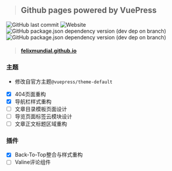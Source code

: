 > ## Github pages powered by VuePress

![GitHub last commit](https://img.shields.io/github/last-commit/FelixMundial/felixmundial.github.io?color=yellow&style=plastic)
![Website](https://img.shields.io/website?down_color=lightgrey&down_message=offline&style=plastic&up_color=blue&up_message=online&url=https%3A%2F%2Ffelixmundial.github.io)
![GitHub package.json dependency version (dev dep on branch)](https://img.shields.io/github/package-json/dependency-version/FelixMundial/felixmundial.github.io/dev/vuepress/dev?style=flat-square)
![GitHub package.json dependency version (dev dep on branch)](https://img.shields.io/github/package-json/dependency-version/FelixMundial/felixmundial.github.io/dev/element-ui/dev?style=flat-square)

> #### [felixmundial.github.io](https://felixmundial.github.io)

### 主题

* 修改自官方主题```@vuepress/theme-default```

- [x] 404页面重构
- [x] 导航栏样式重构
- [ ] 文章目录模板页面设计
- [ ] 导览页面标签云模块设计
- [ ] 文章正文标题区域重构

### 插件

- [x] Back-To-Top整合与样式重构
- [ ] Valine评论组件
